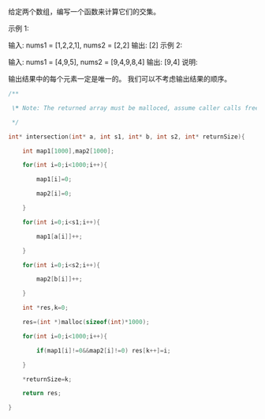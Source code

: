 给定两个数组，编写一个函数来计算它们的交集。

示例 1:

输入: nums1 = [1,2,2,1], nums2 = [2,2]
输出: [2]
示例 2:

输入: nums1 = [4,9,5], nums2 = [9,4,9,8,4]
输出: [9,4]
说明:

输出结果中的每个元素一定是唯一的。
我们可以不考虑输出结果的顺序。



```c
/**

 \* Note: The returned array must be malloced, assume caller calls free().

 */

int* intersection(int* a, int s1, int* b, int s2, int* returnSize){

​    int map1[1000],map2[1000];

​    for(int i=0;i<1000;i++){

​        map1[i]=0;

​        map2[i]=0;

​    }

​    for(int i=0;i<s1;i++){

​        map1[a[i]]++;

​    }

​    for(int i=0;i<s2;i++){

​        map2[b[i]]++;

​    }

​    int *res,k=0;

​    res=(int *)malloc(sizeof(int)*1000);

​    for(int i=0;i<1000;i++){

​        if(map1[i]!=0&&map2[i]!=0) res[k++]=i;

​    }

​    *returnSize=k;

​    return res;

}
```

